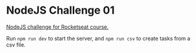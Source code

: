 # NodeJS Challenge 01

[NodeJS challenge for Rocketseat course.](https://efficient-sloth-d85.notion.site/Desafio-01-2d48608f47644519a408b438b52d913f)

Run `npm run dev` to start the server, and `npm run csv` to create tasks from a csv file.
